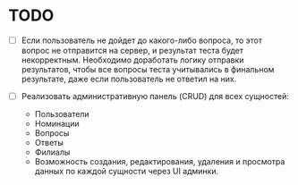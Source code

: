 # TODO

- [ ] Если пользователь не дойдет до какого-либо вопроса, то этот вопрос не отправится на сервер, и результат теста будет некорректным. Необходимо доработать логику отправки результатов, чтобы все вопросы теста учитывались в финальном результате, даже если пользователь не ответил на них.

- [ ] Реализовать административную панель (CRUD) для всех сущностей:
  - Пользователи
  - Номинации
  - Вопросы
  - Ответы
  - Филиалы
  - Возможность создания, редактирования, удаления и просмотра данных по каждой сущности через UI админки.
